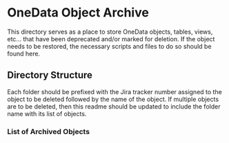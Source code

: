 # OneData Object Archive
This directory serves as a place to store OneData objects, tables, views, etc... that have been deprecated and/or marked for deletion. If the object needs to be restored, the necessary scripts and files to do so should be found here.
## Directory Structure
Each folder should be prefixed with the Jira tracker number assigned to the object to be deleted followed by the name of the object. If multiple objects are to be deleted, then this readme should be updated to include the folder name with its list of objects.

### List of Archived Objects

